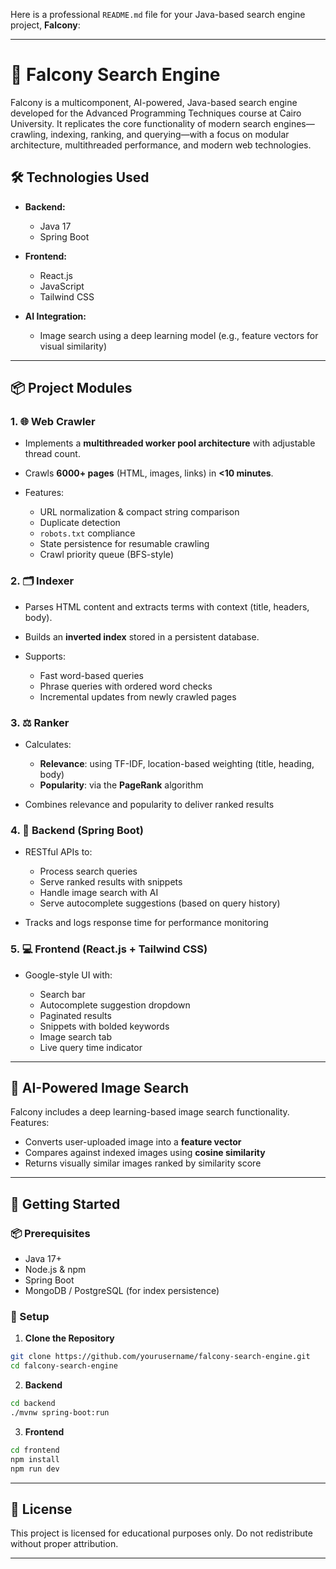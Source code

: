 Here is a professional `README.md` file for your Java-based search engine project, **Falcony**:

---

# 🦅 Falcony Search Engine

Falcony is a multicomponent, AI-powered, Java-based search engine developed for the Advanced Programming Techniques course at Cairo University. It replicates the core functionality of modern search engines—crawling, indexing, ranking, and querying—with a focus on modular architecture, multithreaded performance, and modern web technologies.

## 🛠️ Technologies Used

* **Backend:**

  * Java 17
  * Spring Boot
* **Frontend:**

  * React.js
  * JavaScript
  * Tailwind CSS
* **AI Integration:**

  * Image search using a deep learning model (e.g., feature vectors for visual similarity)

---

## 📦 Project Modules

### 1. 🌐 Web Crawler

* Implements a **multithreaded worker pool architecture** with adjustable thread count.
* Crawls **6000+ pages** (HTML, images, links) in **<10 minutes**.
* Features:

  * URL normalization & compact string comparison
  * Duplicate detection
  * `robots.txt` compliance
  * State persistence for resumable crawling
  * Crawl priority queue (BFS-style)

### 2. 🗂️ Indexer

* Parses HTML content and extracts terms with context (title, headers, body).
* Builds an **inverted index** stored in a persistent database.
* Supports:

  * Fast word-based queries
  * Phrase queries with ordered word checks
  * Incremental updates from newly crawled pages

### 3. ⚖️ Ranker

* Calculates:

  * **Relevance**: using TF-IDF, location-based weighting (title, heading, body)
  * **Popularity**: via the **PageRank** algorithm
* Combines relevance and popularity to deliver ranked results

### 4. 🔌 Backend (Spring Boot)

* RESTful APIs to:

  * Process search queries
  * Serve ranked results with snippets
  * Handle image search with AI
  * Serve autocomplete suggestions (based on query history)
* Tracks and logs response time for performance monitoring

### 5. 💻 Frontend (React.js + Tailwind CSS)

* Google-style UI with:

  * Search bar
  * Autocomplete suggestion dropdown
  * Paginated results
  * Snippets with bolded keywords
  * Image search tab
  * Live query time indicator

---

## 🤖 AI-Powered Image Search

Falcony includes a deep learning-based image search functionality. Features:

* Converts user-uploaded image into a **feature vector**
* Compares against indexed images using **cosine similarity**
* Returns visually similar images ranked by similarity score

---

## 🚀 Getting Started

### 📦 Prerequisites

* Java 17+
* Node.js & npm
* Spring Boot
* MongoDB / PostgreSQL (for index persistence)

### 🔧 Setup

1. **Clone the Repository**

```bash
git clone https://github.com/yourusername/falcony-search-engine.git
cd falcony-search-engine
```

2. **Backend**

```bash
cd backend
./mvnw spring-boot:run
```

3. **Frontend**

```bash
cd frontend
npm install
npm run dev
```

---

## 📃 License

This project is licensed for educational purposes only. Do not redistribute without proper attribution.

---
